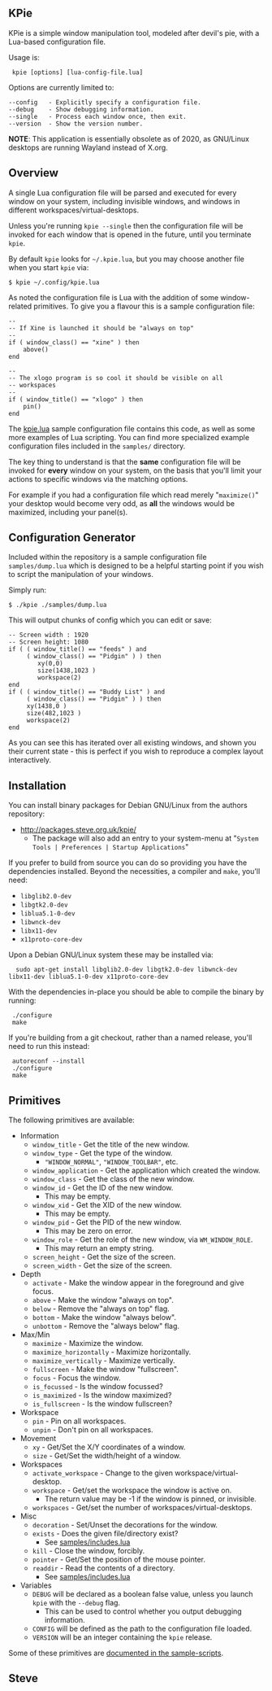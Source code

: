 KPie
----

KPie is a simple window manipulation tool, modeled after devil's pie, with a Lua-based configuration file.

Usage is:

     kpie [options] [lua-config-file.lua]

Options are currently limited to:

    --config   - Explicitly specify a configuration file.
    --debug    - Show debugging information.
    --single   - Process each window once, then exit.
    --version  - Show the version number.


**NOTE**: This application is essentially obsolete as of 2020, as GNU/Linux desktops are running Wayland instead of X.org.


Overview
--------

A single Lua configuration file will be parsed and executed for every window on your system, including invisible windows, and windows in different workspaces/virtual-desktops.

Unless you're running `kpie --single` then the configuration file will be invoked for each window that is opened in the future, until you terminate `kpie`.

By default `kpie` looks for `~/.kpie.lua`, but you may choose another file when you start `kpie` via:

    $ kpie ~/.config/kpie.lua

As noted the configuration file is Lua with the addition of some window-related primitives.  To give you a flavour this is a sample configuration file:

    --
    -- If Xine is launched it should be "always on top"
    --
    if ( window_class() == "xine" ) then
        above()
    end

    --
    -- The xlogo program is so cool it should be visible on all
    -- workspaces
    --
    if ( window_title() == "xlogo" ) then
        pin()
    end

The [kpie.lua](kpie.lua) sample configuration file contains this code,
as well as some more examples of Lua scripting.  You can find more
specialized example configuration files included in the `samples/` directory.

The key thing to understand is that the **same** configuration file will be invoked for **every** window on your system, on the basis that you'll limit your actions to specific windows via the matching options.

For example if you had a configuration file which read merely "`maximize()`" your desktop would become very odd, as **all** the windows would be maximized, including your panel(s).



Configuration Generator
-----------------------

Included within the repository is a sample configuration file `samples/dump.lua` which is designed to be a helpful starting point if you wish to script the manipulation of your windows.

Simply run:

    $ ./kpie ./samples/dump.lua

This will output chunks of config which you can edit or save:

    -- Screen width : 1920
    -- Screen height: 1080
    if ( ( window_title() == "feeds" ) and
         ( window_class() == "Pidgin" ) ) then
            xy(0,0)
            size(1438,1023 )
            workspace(2)
    end
    if ( ( window_title() == "Buddy List" ) and
         ( window_class() == "Pidgin" ) ) then
         xy(1438,0 )
         size(482,1023 )
         workspace(2)
    end

As you can see this has iterated over all existing windows, and shown you their current state - this is perfect if you wish to reproduce a complex layout interactively.



Installation
------------

You can install binary packages for Debian GNU/Linux from the authors repository:

* http://packages.steve.org.uk/kpie/
   * The package will also add an entry to your system-menu at "`System Tools | Preferences | Startup Applications`"

If you prefer to build from source you can do so providing you have the dependencies installed.  Beyond the necessities, a compiler and `make`, you'll need:

* `libglib2.0-dev`
* `libgtk2.0-dev`
* `liblua5.1-0-dev`
* `libwnck-dev`
* `libx11-dev`
* `x11proto-core-dev`

Upon a Debian GNU/Linux system these may be installed via:

      sudo apt-get install libglib2.0-dev libgtk2.0-dev libwnck-dev libx11-dev liblua5.1-0-dev x11proto-core-dev

With the dependencies in-place you should be able to compile the binary by
running:

     ./configure
     make

If you're building from a git checkout, rather than a named release, you'll need to run this instead:

     autoreconf --install
     ./configure
     make


Primitives
----------

The following primitives are available:

* Information
    * `window_title` - Get the title of the new window.
    * `window_type` - Get the type of the window.
        * `"WINDOW_NORMAL"`, `"WINDOW_TOOLBAR"`, etc.
    * `window_application` - Get the application which created the window.
    * `window_class` - Get the class of the new window.
    * `window_id` - Get the ID of the new window.
        * This may be empty.
    * `window_xid` - Get the XID of the new window.
        * This may be empty.
    * `window_pid` - Get the PID of the new window.
        * This may be zero on error.
    * `window_role` - Get the role of the new window, via `WM_WINDOW_ROLE`.
        * This may return an empty string.
    * `screen_height` - Get the size of the screen.
    * `screen_width` - Get the size of the screen.
* Depth
    * `activate` - Make the window appear in the foreground and give focus.
    * `above` - Make the window "always on top".
    * `below` - Remove the "always on top" flag.
    * `bottom` - Make the window "always below".
    * `unbottom` - Remove the "always below" flag.
* Max/Min
    * `maximize` - Maximize the window.
    * `maximize_horizontally` - Maximize horizontally.
    * `maximize_vertically` - Maximize vertically.
    * `fullscreen` - Make the window "fullscreen".
    * `focus` - Focus the window.
    * `is_focussed` - Is the window focussed?
    * `is_maximized` - Is the window maximized?
    * `is_fullscreen` - Is the window fullscreen?
* Workspace
    * `pin` - Pin on all workspaces.
    * `unpin` - Don't pin on all workspaces.
* Movement
    * `xy` - Get/Set the X/Y coordinates of a window.
    * `size` - Get/Set the width/height of a window.
* Workspaces
    * `activate_workspace` - Change to the given workspace/virtual-desktop.
    * `workspace` - Get/set the workspace the window is active on.
       * The return value may be -1 if the window is pinned, or invisible.
    * `workspaces` - Get/set the number of workspaces/virtual-desktops.
* Misc
    * `decoration` - Set/Unset the decorations for the window.
    * `exists` - Does the given file/directory exist?
       * See [samples/includes.lua](samples/includes.lua)
    * `kill` - Close the window, forcibly.
    * `pointer` - Get/Set the position of the mouse pointer.
    * `readdir` - Read the contents of a directory.
       * See [samples/includes.lua](samples/includes.lua)
* Variables
    * `DEBUG` will be declared as a boolean false value, unless you launch `kpie` with the `--debug` flag.
       * This can be used to control whether you output debugging information.
    * `CONFIG` will be defined as the path to the configuration file loaded.
    * `VERSION` will be an integer containing the `kpie` release.

Some of these primitives are [documented in the sample-scripts](samples/).

Steve
--
